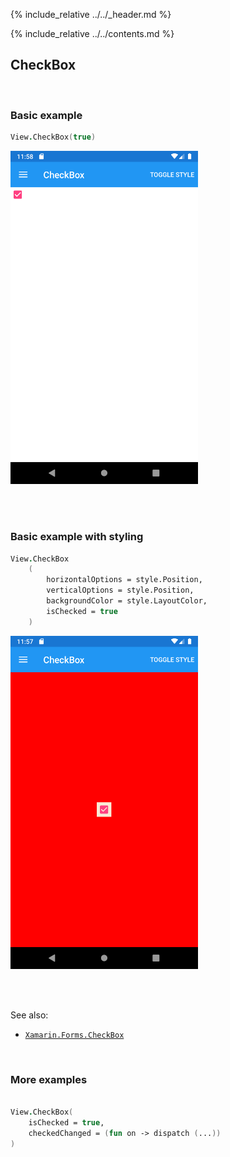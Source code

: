 {% include_relative ../../_header.md %}

{% include_relative ../../contents.md %}

CheckBox
--------

<br /> 

### Basic example


```fsharp 
View.CheckBox(true)
```

<img src="../../images/views/checkbox-adr-basic.png" width="300">

<br /> <br /> 

### Basic example with styling

```fsharp 
View.CheckBox
    (
        horizontalOptions = style.Position,
        verticalOptions = style.Position,
        backgroundColor = style.LayoutColor,
        isChecked = true
    )
```


<img src="../../images/views/checkbox-adr-styled.png" width="300">

<br /> <br /> 

See also:

* [`Xamarin.Forms.CheckBox`](https://docs.microsoft.com/en-us/dotnet/api/Xamarin.Forms.CheckBox)

<br /> 

### More examples

```fsharp 

View.CheckBox(
    isChecked = true,
    checkedChanged = (fun on -> dispatch (...))
)
```